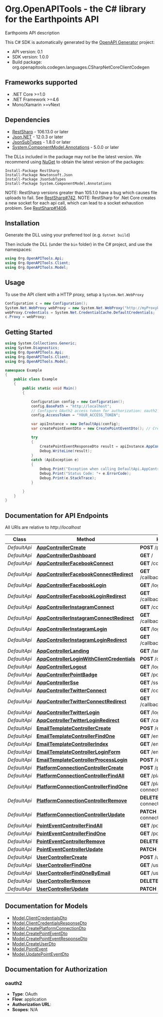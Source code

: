 # Org.OpenAPITools - the C# library for the Earthpoints API

Earthpoints API description

This C# SDK is automatically generated by the [OpenAPI Generator](https://openapi-generator.tech) project:

- API version: 0.1
- SDK version: 1.0.0
- Build package: org.openapitools.codegen.languages.CSharpNetCoreClientCodegen

<a name="frameworks-supported"></a>
## Frameworks supported
- .NET Core >=1.0
- .NET Framework >=4.6
- Mono/Xamarin >=vNext

<a name="dependencies"></a>
## Dependencies

- [RestSharp](https://www.nuget.org/packages/RestSharp) - 106.13.0 or later
- [Json.NET](https://www.nuget.org/packages/Newtonsoft.Json/) - 12.0.3 or later
- [JsonSubTypes](https://www.nuget.org/packages/JsonSubTypes/) - 1.8.0 or later
- [System.ComponentModel.Annotations](https://www.nuget.org/packages/System.ComponentModel.Annotations) - 5.0.0 or later

The DLLs included in the package may not be the latest version. We recommend using [NuGet](https://docs.nuget.org/consume/installing-nuget) to obtain the latest version of the packages:
```
Install-Package RestSharp
Install-Package Newtonsoft.Json
Install-Package JsonSubTypes
Install-Package System.ComponentModel.Annotations
```

NOTE: RestSharp versions greater than 105.1.0 have a bug which causes file uploads to fail. See [RestSharp#742](https://github.com/restsharp/RestSharp/issues/742).
NOTE: RestSharp for .Net Core creates a new socket for each api call, which can lead to a socket exhaustion problem. See [RestSharp#1406](https://github.com/restsharp/RestSharp/issues/1406).

<a name="installation"></a>
## Installation
Generate the DLL using your preferred tool (e.g. `dotnet build`)

Then include the DLL (under the `bin` folder) in the C# project, and use the namespaces:
```csharp
using Org.OpenAPITools.Api;
using Org.OpenAPITools.Client;
using Org.OpenAPITools.Model;
```
<a name="usage"></a>
## Usage

To use the API client with a HTTP proxy, setup a `System.Net.WebProxy`
```csharp
Configuration c = new Configuration();
System.Net.WebProxy webProxy = new System.Net.WebProxy("http://myProxyUrl:80/");
webProxy.Credentials = System.Net.CredentialCache.DefaultCredentials;
c.Proxy = webProxy;
```

<a name="getting-started"></a>
## Getting Started

```csharp
using System.Collections.Generic;
using System.Diagnostics;
using Org.OpenAPITools.Api;
using Org.OpenAPITools.Client;
using Org.OpenAPITools.Model;

namespace Example
{
    public class Example
    {
        public static void Main()
        {

            Configuration config = new Configuration();
            config.BasePath = "http://localhost";
            // Configure OAuth2 access token for authorization: oauth2
            config.AccessToken = "YOUR_ACCESS_TOKEN";

            var apiInstance = new DefaultApi(config);
            var createPointEventDto = new CreatePointEventDto(); // CreatePointEventDto | 

            try
            {
                CreatePointEventResponseDto result = apiInstance.AppControllerCreate(createPointEventDto);
                Debug.WriteLine(result);
            }
            catch (ApiException e)
            {
                Debug.Print("Exception when calling DefaultApi.AppControllerCreate: " + e.Message );
                Debug.Print("Status Code: "+ e.ErrorCode);
                Debug.Print(e.StackTrace);
            }

        }
    }
}
```

<a name="documentation-for-api-endpoints"></a>
## Documentation for API Endpoints

All URIs are relative to *http://localhost*

Class | Method | HTTP request | Description
------------ | ------------- | ------------- | -------------
*DefaultApi* | [**AppControllerCreate**](docs/DefaultApi.md#appcontrollercreate) | **POST** /point-event | 
*DefaultApi* | [**AppControllerDashboard**](docs/DefaultApi.md#appcontrollerdashboard) | **GET** / | 
*DefaultApi* | [**AppControllerFacebookConnect**](docs/DefaultApi.md#appcontrollerfacebookconnect) | **GET** /connect/facebook | 
*DefaultApi* | [**AppControllerFacebookConnectRedirect**](docs/DefaultApi.md#appcontrollerfacebookconnectredirect) | **GET** /callback/facebook/connect | 
*DefaultApi* | [**AppControllerFacebookLogin**](docs/DefaultApi.md#appcontrollerfacebooklogin) | **GET** /login/facebook | 
*DefaultApi* | [**AppControllerFacebookLoginRedirect**](docs/DefaultApi.md#appcontrollerfacebookloginredirect) | **GET** /callback/facebook/login | 
*DefaultApi* | [**AppControllerInstagramConnect**](docs/DefaultApi.md#appcontrollerinstagramconnect) | **GET** /connect/instagram | 
*DefaultApi* | [**AppControllerInstagramConnectRedirect**](docs/DefaultApi.md#appcontrollerinstagramconnectredirect) | **GET** /callback/instagram/connect | 
*DefaultApi* | [**AppControllerInstagramLogin**](docs/DefaultApi.md#appcontrollerinstagramlogin) | **GET** /login/instagram | 
*DefaultApi* | [**AppControllerInstagramLoginRedirect**](docs/DefaultApi.md#appcontrollerinstagramloginredirect) | **GET** /callback/instagram/login | 
*DefaultApi* | [**AppControllerLanding**](docs/DefaultApi.md#appcontrollerlanding) | **GET** /landing | 
*DefaultApi* | [**AppControllerLoginWithClientCredentials**](docs/DefaultApi.md#appcontrollerloginwithclientcredentials) | **POST** /oauth/token | 
*DefaultApi* | [**AppControllerLogout**](docs/DefaultApi.md#appcontrollerlogout) | **GET** /logout | 
*DefaultApi* | [**AppControllerPointBadge**](docs/DefaultApi.md#appcontrollerpointbadge) | **GET** /point-badge | 
*DefaultApi* | [**AppControllerSse**](docs/DefaultApi.md#appcontrollersse) | **GET** /sse | 
*DefaultApi* | [**AppControllerTwitterConnect**](docs/DefaultApi.md#appcontrollertwitterconnect) | **GET** /connect/twitter | 
*DefaultApi* | [**AppControllerTwitterConnectRedirect**](docs/DefaultApi.md#appcontrollertwitterconnectredirect) | **GET** /callback/twitter/connect | 
*DefaultApi* | [**AppControllerTwitterLogin**](docs/DefaultApi.md#appcontrollertwitterlogin) | **GET** /login/twitter | 
*DefaultApi* | [**AppControllerTwitterLoginRedirect**](docs/DefaultApi.md#appcontrollertwitterloginredirect) | **GET** /callback/twitter/login | 
*DefaultApi* | [**EmailTemplateControllerCreate**](docs/DefaultApi.md#emailtemplatecontrollercreate) | **POST** /email-template/{key} | 
*DefaultApi* | [**EmailTemplateControllerFindOne**](docs/DefaultApi.md#emailtemplatecontrollerfindone) | **GET** /email-template/{key} | 
*DefaultApi* | [**EmailTemplateControllerIndex**](docs/DefaultApi.md#emailtemplatecontrollerindex) | **GET** /email-template | 
*DefaultApi* | [**EmailTemplateControllerLoginForm**](docs/DefaultApi.md#emailtemplatecontrollerloginform) | **GET** /email-template/login | 
*DefaultApi* | [**EmailTemplateControllerProcessLogin**](docs/DefaultApi.md#emailtemplatecontrollerprocesslogin) | **POST** /email-template | 
*DefaultApi* | [**PlatformConnectionControllerCreate**](docs/DefaultApi.md#platformconnectioncontrollercreate) | **POST** /platform-connection | 
*DefaultApi* | [**PlatformConnectionControllerFindAll**](docs/DefaultApi.md#platformconnectioncontrollerfindall) | **GET** /platform-connection | 
*DefaultApi* | [**PlatformConnectionControllerFindOne**](docs/DefaultApi.md#platformconnectioncontrollerfindone) | **GET** /platform-connection/{id} | 
*DefaultApi* | [**PlatformConnectionControllerRemove**](docs/DefaultApi.md#platformconnectioncontrollerremove) | **DELETE** /platform-connection/{id} | 
*DefaultApi* | [**PlatformConnectionControllerUpdate**](docs/DefaultApi.md#platformconnectioncontrollerupdate) | **PATCH** /platform-connection/{id} | 
*DefaultApi* | [**PointEventControllerFindAll**](docs/DefaultApi.md#pointeventcontrollerfindall) | **GET** /point-event | 
*DefaultApi* | [**PointEventControllerFindOne**](docs/DefaultApi.md#pointeventcontrollerfindone) | **GET** /point-event/{id} | 
*DefaultApi* | [**PointEventControllerRemove**](docs/DefaultApi.md#pointeventcontrollerremove) | **DELETE** /point-event/{id} | 
*DefaultApi* | [**PointEventControllerUpdate**](docs/DefaultApi.md#pointeventcontrollerupdate) | **PATCH** /point-event/{id} | 
*DefaultApi* | [**UserControllerCreate**](docs/DefaultApi.md#usercontrollercreate) | **POST** /user | 
*DefaultApi* | [**UserControllerFindOne**](docs/DefaultApi.md#usercontrollerfindone) | **GET** /user/{id} | 
*DefaultApi* | [**UserControllerFindOneByEmail**](docs/DefaultApi.md#usercontrollerfindonebyemail) | **GET** /user/byEmail/{email} | 
*DefaultApi* | [**UserControllerRemove**](docs/DefaultApi.md#usercontrollerremove) | **DELETE** /user/{id} | 
*DefaultApi* | [**UserControllerUpdate**](docs/DefaultApi.md#usercontrollerupdate) | **PATCH** /user/{id} | 


<a name="documentation-for-models"></a>
## Documentation for Models

 - [Model.ClientCredentialsDto](docs/ClientCredentialsDto.md)
 - [Model.ClientCredentialsResponseDto](docs/ClientCredentialsResponseDto.md)
 - [Model.CreatePlatformConnectionDto](docs/CreatePlatformConnectionDto.md)
 - [Model.CreatePointEventDto](docs/CreatePointEventDto.md)
 - [Model.CreatePointEventResponseDto](docs/CreatePointEventResponseDto.md)
 - [Model.CreateUserDto](docs/CreateUserDto.md)
 - [Model.PointEvent](docs/PointEvent.md)
 - [Model.UpdatePointEventDto](docs/UpdatePointEventDto.md)


<a name="documentation-for-authorization"></a>
## Documentation for Authorization

<a name="oauth2"></a>
### oauth2

- **Type**: OAuth
- **Flow**: application
- **Authorization URL**: 
- **Scopes**: N/A


